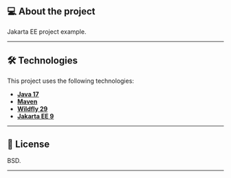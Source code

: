 ## 💻 About the project

Jakarta EE project example.

---

## 🛠 Technologies

This project uses the following technologies:

- **[Java 17](https://www.oracle.com/java)**
- **[Maven](https://maven.apache.org)**
- **[Wildfly 29](https://www.wildfly.org/)**
- **[Jakarta EE 9](https://jakarta.ee/)**

---

## 📝 License

BSD.

---
